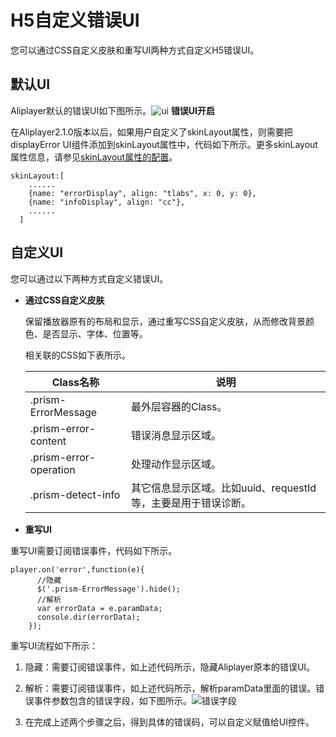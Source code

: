 H5自定义错误UI 
==============================

您可以通过CSS自定义皮肤和重写UI两种方式自定义H5错误UI。

默认UI 
-------------------------

Aliplayer默认的错误UI如下图所示。![ui](https://static-aliyun-doc.oss-accelerate.aliyuncs.com/assets/img/zh-CN/2107869161/p269995.png) **错误UI开启** 

在Aliplayer2.1.0版本以后，如果用户自定义了skinLayout属性，则需要把displayError UI组件添加到skinLayout属性中，代码如下所示。更多skinLayout属性信息，请参见[skinLayout属性的配置](/intl.zh-CN/播放器SDK/Web播放器/更多功能介绍/配置skinLayout属性.md)。

    skinLayout:[
        ......
        {name: "errorDisplay", align: "tlabs", x: 0, y: 0},
        {name: "infoDisplay", align: "cc"},
        ......
      ]



自定义UI 
--------------------------

您可以通过以下两种方式自定义错误UI。

* **通过CSS自定义皮肤** 

  保留播放器原有的布局和显示，通过重写CSS自定义皮肤，从而修改背景颜色、是否显示、字体、位置等。

  相关联的CSS如下表所示。
  

  |        Class名称         |                  说明                   |
  |------------------------|---------------------------------------|
  | .prism-ErrorMessage    | 最外层容器的Class。                          |
  | .prism-error-content   | 错误消息显示区域。                             |
  | .prism-error-operation | 处理动作显示区域。                             |
  | .prism-detect-info     | 其它信息显示区域。比如uuid、requestId等，主要是用于错误诊断。 |

  




<!-- -->

* **重写UI**

  




重写UI需要订阅错误事件，代码如下所示。

    player.on('error',function(e){
          //隐藏
          $('.prism-ErrorMessage').hide();
          //解析
          var errorData = e.paramData;
          console.dir(errorData);
        });



重写UI流程如下所示：

1. 隐藏：需要订阅错误事件，如上述代码所示，隐藏Aliplayer原本的错误UI。

   

2. 解析：需要订阅错误事件，如上述代码所示，解析paramData里面的错误。错误事件参数包含的错误字段，如下图所示。![错误字段](https://static-aliyun-doc.oss-accelerate.aliyuncs.com/assets/img/zh-CN/2107869161/p269996.png)

   

3. 在完成上述两个步骤之后，得到具体的错误码，可以自定义赋值给UI控件。

   






